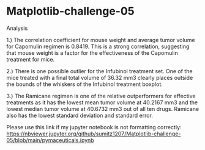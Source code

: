# Matplotlib-challenge-05

Analysis

1.) The correlation coefficient for mouse weight and average tumor volume for Capomulin regimen is 0.8419. This is a strong correlation, suggesting that mouse weight is a factor for the effectiveness of the Capomulin treatment for mice. 

2.) There is one possible outlier for the Infubinol treatment set. One of the mice treated with a final total volume of 36.32 mm3 clearly places outside the bounds of the whiskers of the Infubinol treatment boxplot.

3.) The Ramicane regimen is one of the relative outperformers for effective treatments as it has the lowest mean tumor volume at 40.2167 mm3 and the lowest median tumor volume at 40.6732 mm3 out of all ten drugs. Ramicane also has the lowest standard deviation and standard error.

Please use this link if my jupyter notebook is not formatting correctly:
https://nbviewer.jupyter.org/github/sumitz1207/Matplotlib-challenge-05/blob/main/pymaceuticals.ipynb
